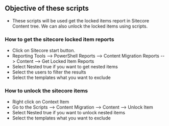 ## Objective of these scripts

- These scripts will be used get the locked items report in Sitecore Content tree. We can also unlock the locked items using scripts.

### How to get the sitecore locked item reports

- Click on Sitecore start button.
- Reporting Tools --> PowerShell Reports --> Content Migration Reports --> Content --> Get Locked Item Reports
- Select Nested true if you want to get nested items
- Select the users to filter the results
- Select the templates what you want to exclude

### How to unlock the sitecore items

- Right click on Context Item
- Go to the Scripts --> Content Migration --> Content --> Unlock Item
- Select Nested true if you want to unlock nested items
- Select the templates what you want to exclude

